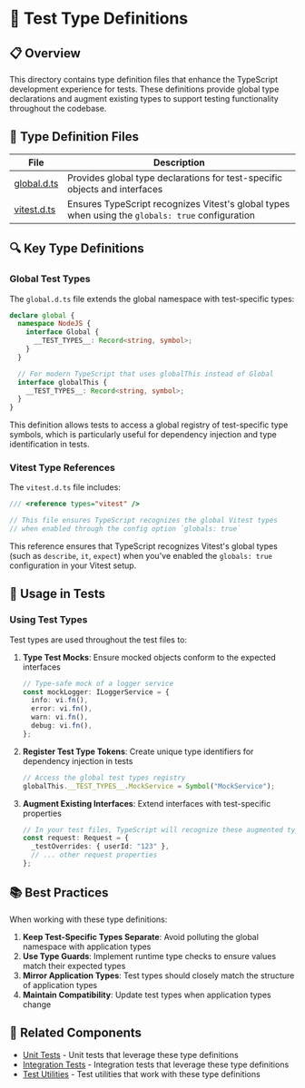 # 🧪 Test Type Definitions

## 📋 Overview

This directory contains type definition files that enhance the TypeScript development experience for tests. These definitions provide global type declarations and augment existing types to support testing functionality throughout the codebase.

## 🧩 Type Definition Files

| File                         | Description                                                                                      |
| ---------------------------- | ------------------------------------------------------------------------------------------------ |
| [global.d.ts](./global.d.ts) | Provides global type declarations for test-specific objects and interfaces                       |
| [vitest.d.ts](./vitest.d.ts) | Ensures TypeScript recognizes Vitest's global types when using the `globals: true` configuration |

## 🔍 Key Type Definitions

### Global Test Types

The `global.d.ts` file extends the global namespace with test-specific types:

```typescript
declare global {
  namespace NodeJS {
    interface Global {
      __TEST_TYPES__: Record<string, symbol>;
    }
  }

  // For modern TypeScript that uses globalThis instead of Global
  interface globalThis {
    __TEST_TYPES__: Record<string, symbol>;
  }
}
```

This definition allows tests to access a global registry of test-specific type symbols, which is particularly useful for dependency injection and type identification in tests.

### Vitest Type References

The `vitest.d.ts` file includes:

```typescript
/// <reference types="vitest" />

// This file ensures TypeScript recognizes the global Vitest types
// when enabled through the config option `globals: true`
```

This reference ensures that TypeScript recognizes Vitest's global types (such as `describe`, `it`, `expect`) when you've enabled the `globals: true` configuration in your Vitest setup.

## 🔧 Usage in Tests

### Using Test Types

Test types are used throughout the test files to:

1. **Type Test Mocks**: Ensure mocked objects conform to the expected interfaces

   ```typescript
   // Type-safe mock of a logger service
   const mockLogger: ILoggerService = {
     info: vi.fn(),
     error: vi.fn(),
     warn: vi.fn(),
     debug: vi.fn(),
   };
   ```

2. **Register Test Type Tokens**: Create unique type identifiers for dependency injection in tests

   ```typescript
   // Access the global test types registry
   globalThis.__TEST_TYPES__.MockService = Symbol("MockService");
   ```

3. **Augment Existing Interfaces**: Extend interfaces with test-specific properties

   ```typescript
   // In your test files, TypeScript will recognize these augmented types
   const request: Request = {
     _testOverrides: { userId: "123" },
     // ... other request properties
   };
   ```

## 📚 Best Practices

When working with these type definitions:

1. **Keep Test-Specific Types Separate**: Avoid polluting the global namespace with application types
2. **Use Type Guards**: Implement runtime type checks to ensure values match their expected types
3. **Mirror Application Types**: Test types should closely match the structure of application types
4. **Maintain Compatibility**: Update test types when application types change

## 🔗 Related Components

- [Unit Tests](../server/unit/README.md) - Unit tests that leverage these type definitions
- [Integration Tests](../server/integration/README.md) - Integration tests that leverage these type definitions
- [Test Utilities](../utils/README.md) - Test utilities that work with these type definitions

